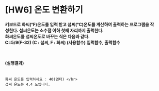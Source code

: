 # [HW6] 온도 변환하기
<h4>
키보드로 화씨(°F)온도를 입력 받고 섭씨(°C)온도를 계산하여 출력하는 프로그램을 작성한다. 섭씨온도는 소수점 이하 첫째 자리까지 출력한다.</br>
화씨온도를 섭씨온도로 바꾸는 식은 다음과 같다.</br>
C=5/9(F-32) (C : 섭씨, F : 화씨) (사용함수) 입력함수, 출력함수

</br></br>
(실행결과)
</br></br></h4>
```
화씨 온도를 입력하세요 : 40(엔터) </br>
섭씨 온도는 4.4 도입니다.
```